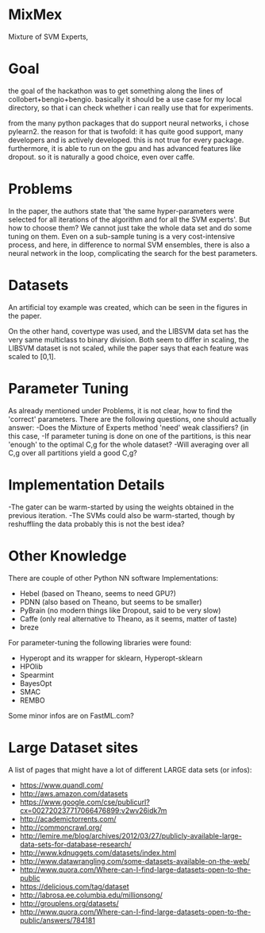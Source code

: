 
MixMex
======

Mixture of SVM Experts,


Goal
====

the goal of the hackathon was to get something along the lines of 
collobert+bengio+bengio.
basically it should be a use case for my local directory, so that i
can check whether i can really use that for experiments.

from the many python packages that do support neural networks,
i chose pylearn2. the reason for that is twofold: it has quite good
support, many developers and is actively developed. this is not
true for every package. furthermore, it is able to run on the gpu
and has advanced features like dropout. so it is naturally a good 
choice, even over caffe.



Problems
=======

In the paper, the authors state that 'the same hyper-parameters
were selected for all iterations of the algorithm and for all the
SVM experts'. But how to choose them? We cannot just take the
whole data set and do some tuning on them. Even on a sub-sample
tuning is a very cost-intensive process, and here, in difference to
normal SVM ensembles, there is also a neural network in the loop,
complicating the search for the best parameters. 


Datasets
======

An artificial toy example was created, which can be seen in the 
figures in the paper. 

On the other hand, covertype was used, and the LIBSVM data set
has the very same multiclass to binary division. Both seem to 
differ in scaling, the LIBSVM dataset is not scaled, while the paper
says that each feature was scaled to [0,1]. 



Parameter Tuning
=============

As already mentioned under Problems, it is not clear, how to find
the 'correct' parameters. There are the following questions, one
should actually answer:
	-Does the Mixture of Experts method 'need' weak classifiers?
		(in this case, 
	-If parameter tuning is done on one of the partitions, is this 
		near 'enough' to the optimal C,g for the whole dataset? 
	-Will averaging over all C,g over all partitions yield a good C,g?
	
	

Implementation Details
=================

-The gater can be warm-started by using the weights obtained in
the previous iteration.
-The SVMs could also be warm-started, though by reshuffling the
data probably this is not the best idea?


Other Knowledge
=============

There are couple of other Python NN software Implementations:

* Hebel (based on Theano, seems to need GPU?)
* PDNN (also based on Theano, but seems to be smaller)
* PyBrain (no modern things like Dropout, said to be very slow)
* Caffe (only real alternative to Theano, as it seems, matter of taste)
* breze
	
For parameter-tuning the following libraries were found:

* Hyperopt and its wrapper for sklearn, Hyperopt-sklearn
* HPOlib
* Spearmint
* BayesOpt
* SMAC
* REMBO
	
Some minor infos are on FastML.com?



Large Dataset sites
==============

A list of pages that might have a lot of different LARGE data sets (or infos):

- https://www.quandl.com/
- http://aws.amazon.com/datasets
- https://www.google.com/cse/publicurl?cx=002720237717066476899:v2wv26idk7m
- http://academictorrents.com/
- http://commoncrawl.org/
- http://lemire.me/blog/archives/2012/03/27/publicly-available-large-data-sets-for-database-research/
- http://www.kdnuggets.com/datasets/index.html
- http://www.datawrangling.com/some-datasets-available-on-the-web/
- http://www.quora.com/Where-can-I-find-large-datasets-open-to-the-public
- https://delicious.com/tag/dataset
- http://labrosa.ee.columbia.edu/millionsong/
- http://grouplens.org/datasets/
- http://www.quora.com/Where-can-I-find-large-datasets-open-to-the-public/answers/784181
	
	
	